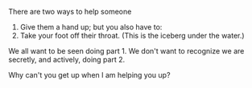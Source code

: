 There are two ways to help someone
1. Give them a hand up; but you also have to:
2. Take your foot off their throat. (This is the iceberg under the water.)

We all want to be seen doing part 1.
We don't want to recognize we are secretly, and actively, doing part 2.

Why can't you get up when I am helping you up?